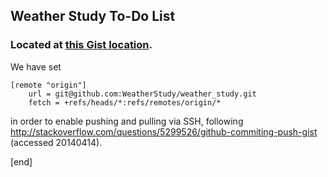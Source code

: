 ## Weather Study To-Do List

### Located at [this Gist location](https://gist.github.com/brannerchinese/10594788).

We have set 

~~~
[remote "origin"]
	url = git@github.com:WeatherStudy/weather_study.git
	fetch = +refs/heads/*:refs/remotes/origin/*
~~~

in order to enable pushing and pulling via SSH, following http://stackoverflow.com/questions/5299526/github-commiting-push-gist (accessed 20140414).

[end]
